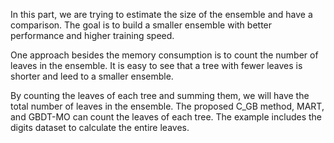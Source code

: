 In this part, we are trying to estimate the size of the ensemble and have a comparison. The goal is to build a smaller ensemble with better performance and higher training speed.

One approach besides the memory consumption is to count the number of leaves in the ensemble. It is easy to see that a tree with fewer leaves is shorter and leed to a smaller ensemble.

By counting the leaves of each tree and summing them, we will have the total number of leaves in the ensemble.
The proposed C_GB method, MART, and GBDT-MO can count the leaves of each tree. The example includes the digits dataset to calculate the entire leaves.

